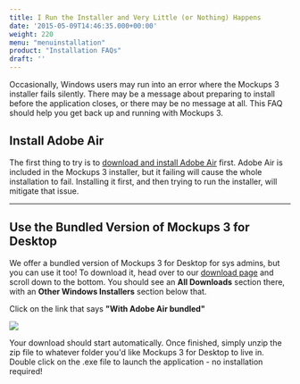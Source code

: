 ```yaml
---
title: I Run the Installer and Very Little (or Nothing) Happens
date: '2015-05-09T14:46:35.000+00:00'
weight: 220
menu: "menuinstallation"
product: "Installation FAQs"
draft: ''
---
```

Occasionally, Windows users may run into an error where the Mockups 3 installer fails silently. There may be a message about preparing to install before the application closes, or there may be no message at all. This FAQ should help you get back up and running with Mockups 3.

## Install Adobe Air

The first thing to try is to [download and install Adobe Air](https://get.adobe.com/air/) first. Adobe Air is included in the Mockups 3 installer, but it failing will cause the whole installation to fail. Installing it first, and then trying to run the installer, will mitigate that issue.

---

## Use the Bundled Version of Mockups 3 for Desktop

We offer a bundled version of Mockups 3 for Desktop for sys admins, but you can use it too! To download it, head over to our [download page](https://balsamiq.com/download) and scroll down to the bottom. You should see an **All Downloads** section there, with an **Other Windows Installers** section below that.

Click on the link that says **"With Adobe Air bundled"**

![](https://media.balsamiq.com/img/support/installation/bundled-install-download.png)

Your download should start automatically. Once finished, simply unzip the zip file to whatever folder you'd like Mockups 3 for Desktop to live in. Double click on the .exe file to launch the application - no installation required!
